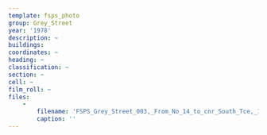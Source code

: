 ```yaml
---
template: fsps_photo
group: Grey_Street
year: '1978'
description: ~
buildings:
coordinates: ~
heading: ~
classification: ~
section: ~
cell: ~
film_roll: ~
files:
    -
        filename: 'FSPS_Grey_Street_003,_From_No_14_to_cnr_South_Tce,_15-3-B,_1978.png'
        caption: ''
---
```

